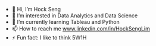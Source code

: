 - 👋 Hi, I’m Hock Seng
- 👀 I’m interested in Data Analytics and Data Science
- 🌱 I’m currently learning Tableau and Python
- 📫 How to reach me www.linkedin.com/in/HockSengLim
- ⚡ Fun fact: I like to think 5W1H

<!---
hslim87/hslim87 is a ✨ special ✨ repository because its `README.md` (this file) appears on your GitHub profile.
You can click the Preview link to take a look at your changes.
--->
